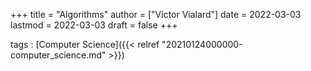 +++
title = "Algorithms"
author = ["Victor Vialard"]
date = 2022-03-03
lastmod = 2022-03-03
draft = false
+++

tags
: [Computer Science]({{< relref "20210124000000-computer_science.md" >}})
